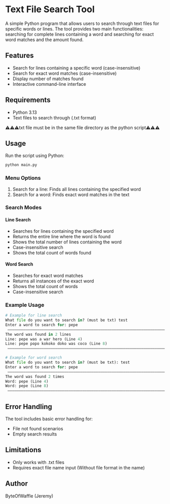 # Text File Search Tool

A simple Python program that allows users to search through text files for specific words or lines. The tool provides two main functionalities: searching for complete lines containing a word and searching for exact word matches and the amount found.

## Features

- Search for lines containing a specific word (case-insensitive)
- Search for exact word matches (case-insensitive)
- Display number of matches found
- Interactive command-line interface

## Requirements

- Python 3.13
- Text files to search through (.txt format)
  
⚠️⚠️⚠️txt file must be in the same file directory as the python script⚠️⚠️⚠️


## Usage

Run the script using Python:

```bash
python main.py
```

### Menu Options

1. Search for a line: Finds all lines containing the specified word
2. Search for a word: Finds exact word matches in the text

### Search Modes

#### Line Search
- Searches for lines containing the specified word
- Returns the entire line where the word is found
- Shows the total number of lines containing the word
- Case-insensitive search
- Shows the total count of words found

#### Word Search
- Searches for exact word matches
- Returns all instances of the exact word
- Shows the total count of words
- Case-insensitive search

### Example Usage

```python
# Example for line search
What file do you want to search in? (must be txt) test
Enter a word to search for: pepe
 ————————————————————————————————————————————————————————————————————————————————————————————————————————————————————————
The word was found in 2 lines
Line: pepe was a war hero (Line 4)
Line: pepe popo kokoko doko was coco (Line 8)
 ————————————————————————————————————————————————————————————————————————————————————————————————————————————————————————

# Example for word search
What file do you want to search in? (must be txt): test
Enter a word to search for: pepe
 ————————————————————————————————————————————————————————————————————————————————————————————————————————————————————————
The word was found 2 times
Word: pepe (Line 4)
Word: pepe (Line 8)
 ————————————————————————————————————————————————————————————————————————————————————————————————————————————————————————
```



## Error Handling

The tool includes basic error handling for:
- File not found scenarios
- Empty search results

## Limitations

- Only works with .txt files
- Requires exact file name input (Without file format in the name)



## Author

ByteOfWaffle (Jeremy)


